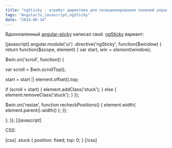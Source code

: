 ```yaml
---
title: "ngSticky - атрибут директива для позиционирования панелей управления"
tags: "AngularJs,javascript,ngSticky"
date: "2014-06-14"
---
```


Вдохновленный [angular-sticky](https://github.com/mattosborn/angular-sticky) написал свой  [ngSticky](https://gist.github.com/stevermeister/ec4c7da12deaf8e86469 "gist") вариант:

[javascript] angular.module('ui') .directive('ngSticky', function($window) { return function($scope, element) { var start, $win = element($window);

$win.on('scroll', function() {

var scroll = $win.scrollTop();

start = start || element.offset().top;

if (scroll > start) { element.addClass('stuck'); } else { element.removeClass('stuck'); } });

$win.on('resize', function recheckPositions() { element.width( element.parent().width() ); });

}; }); [/javascript]

CSS:

[css] .stuck { position: fixed; top: 0; } [/css]
